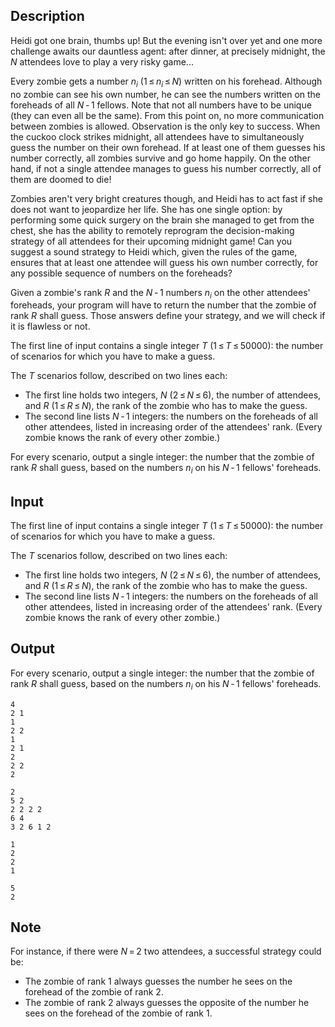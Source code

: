 ## Description

<div><p>Heidi got one brain, thumbs up! But the evening isn't over yet and one more challenge awaits our dauntless agent: after dinner, at precisely midnight, the <span class="tex-span"><i>N</i></span> attendees love to play a very risky game...</p><p>Every zombie gets a number <span class="tex-span"><i>n</i><sub class="lower-index"><i>i</i></sub></span> (<span class="tex-span">1 ≤ <i>n</i><sub class="lower-index"><i>i</i></sub> ≤ <i>N</i></span>) written on his forehead. Although no zombie can see his own number, he can see the numbers written on the foreheads of all <span class="tex-span"><i>N</i> - 1</span> fellows. Note that not all numbers have to be unique (they can even all be the same). From this point on, no more communication between zombies is allowed. Observation is the only key to success. When the cuckoo clock strikes midnight, all attendees have to simultaneously guess the number on their own forehead. If at least one of them guesses his number correctly, all zombies survive and go home happily. On the other hand, if not a single attendee manages to guess his number correctly, all of them are doomed to die!</p><p>Zombies aren't very bright creatures though, and Heidi has to act fast if she does not want to jeopardize her life. She has one single option: by performing some quick surgery on the brain she managed to get from the chest, she has the ability to remotely reprogram the decision-making strategy of all attendees for their upcoming midnight game! Can you suggest a sound strategy to Heidi which, given the rules of the game, ensures that at least one attendee will guess his own number correctly, for any possible sequence of numbers on the foreheads?</p><p>Given a zombie's rank <span class="tex-span"><i>R</i></span> and the <span class="tex-span"><i>N</i> - 1</span> numbers <span class="tex-span"><i>n</i><sub class="lower-index"><i>i</i></sub></span> on the other attendees' foreheads, your program will have to return the number that the zombie of rank <span class="tex-span"><i>R</i></span> shall guess. Those answers define your strategy, and we will check if it is flawless or not.</p></div><div class="input-specification"><p>The first line of input contains a single integer <span class="tex-span"><i>T</i></span> (<span class="tex-span">1 ≤ <i>T</i> ≤ 50000</span>): the number of scenarios for which you have to make a guess.</p><p>The <span class="tex-span"><i>T</i></span> scenarios follow, described on two lines each: </p><ul> <li> The first line holds two integers, <span class="tex-span"><i>N</i></span> (<span class="tex-span">2 ≤ <i>N</i> ≤ 6</span>), the number of attendees, and <span class="tex-span"><i>R</i></span> (<span class="tex-span">1 ≤ <i>R</i> ≤ <i>N</i></span>), the rank of the zombie who has to make the guess. </li><li> The second line lists <span class="tex-span"><i>N</i> - 1</span> integers: the numbers on the foreheads of all other attendees, listed in increasing order of the attendees' rank. (Every zombie knows the rank of every other zombie.) </li></ul></div><div class="output-specification"><p>For every scenario, output a single integer: the number that the zombie of rank <span class="tex-span"><i>R</i></span> shall guess, based on the numbers <span class="tex-span"><i>n</i><sub class="lower-index"><i>i</i></sub></span> on his <span class="tex-span"><i>N</i> - 1</span> fellows' foreheads.</p></div>

## Input

<p>The first line of input contains a single integer <span class="tex-span"><i>T</i></span> (<span class="tex-span">1 ≤ <i>T</i> ≤ 50000</span>): the number of scenarios for which you have to make a guess.</p><p>The <span class="tex-span"><i>T</i></span> scenarios follow, described on two lines each: </p><ul> <li> The first line holds two integers, <span class="tex-span"><i>N</i></span> (<span class="tex-span">2 ≤ <i>N</i> ≤ 6</span>), the number of attendees, and <span class="tex-span"><i>R</i></span> (<span class="tex-span">1 ≤ <i>R</i> ≤ <i>N</i></span>), the rank of the zombie who has to make the guess. </li><li> The second line lists <span class="tex-span"><i>N</i> - 1</span> integers: the numbers on the foreheads of all other attendees, listed in increasing order of the attendees' rank. (Every zombie knows the rank of every other zombie.) </li></ul>

## Output

<p>For every scenario, output a single integer: the number that the zombie of rank <span class="tex-span"><i>R</i></span> shall guess, based on the numbers <span class="tex-span"><i>n</i><sub class="lower-index"><i>i</i></sub></span> on his <span class="tex-span"><i>N</i> - 1</span> fellows' foreheads.</p>





```input1
4
2 1
1
2 2
1
2 1
2
2 2
2

```




```input2
2
5 2
2 2 2 2
6 4
3 2 6 1 2

```




```output1
1
2
2
1

```




```output2
5
2

```



## Note

<p>For instance, if there were <span class="tex-span"><i>N</i> = 2</span> two attendees, a successful strategy could be: </p><ul> <li> The zombie of rank 1 always guesses the number he sees on the forehead of the zombie of rank 2. </li><li> The zombie of rank 2 always guesses the opposite of the number he sees on the forehead of the zombie of rank 1. </li></ul>
